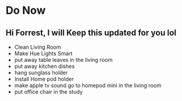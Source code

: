 # Do Now

## Hi Forrest, I will Keep this updated for you lol

- Clean Living Room
- Make Hue Lights Smart
- put away table leaves in the living room
- put away kitchen dishes
- hang sunglass holder
- Install Home pod holder
- make apple tv sound go to homepod mini in the living room
- put office chair in the study
